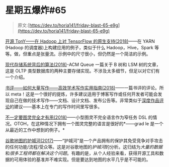 # 星期五爆炸#65

> 原文:[https://dev.to/horia141/friday-blast-65-e9g](https://dev.to/horia141/friday-blast-65-e9g)

[开源 TonY——在 Hadoop 上对 TensorFlow 的原生支持(2018)](https://engineering.linkedin.com/blog/2018/09/open-sourcing-tony--native-support-of-tensorflow-on-hadoop)——在 YARN (Hadoop 的调度器)上构建应用的例子，类似于什么 Hadoop，Hive，Spark 等等。做，但重点是张量流。示例中的尺寸很小，但仍然是一个简洁的示例。

[现代存储系统背后的算法(2018)](https://queue.acm.org/detail.cfm?id=3220266)-ACM Queue 一篇关于 B 树和 LSM 树的文章，这是 OLTP 类型数据库的两种主要存储实现。不涉及太多细节，但足以对它们有一个介绍。

[书评——如何大量写作——高效学术写作实用指南(2018)](http://muratbuffalo.blogspot.com/2018/04/book-review-how-to-write-lot-practical.html)——一篇书评的评论。所以 meta！这是一个很好的提炼，许多建议适用于博客写作或任何开发者可能会发现自己在做的技术写作——文档、设计文档、发布公告等。非常类似于[深度作品评论](https://dev.to/horia141/deep-work-review-5591)的建议——基本上在专门的写作时间里写很多。

[不一定要图灵完全才有用(2018)](https://increment.com/programming-languages/turing-incomplete-advantages/)——小型图灵不完全语言作为窄任务 DSL 的情况。OTOH，在这种情况下拥有一个图灵完整的语言是很好的*——grad le 是一个从最近的工作中想到的例子。*

[谷歌地图的护城河(2017)](https://www.justinobeirne.com/google-maps-moat/)——“护城河”是一个产品拥有的保护其免受竞争对手攻击的任何功能/流程/受众等。这是对谷歌地图的*护城河*的分析。这归结为*大量的数据*和*很多工程师都在解决这个问题*。有趣的是，从个人经验来看，获得开源工具和数据的可用体验的基准并不难实现。但是要达到地图的水平几乎是不可能的。